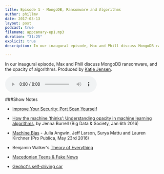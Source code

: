 ```yaml
---
title: Episode 1 - MongoDB, Ransomware and Algorithms
author: phillmv
date: 2017-03-13
layout: post
podcast: true
filename: appcanary-ep1.mp3
duration: "31:25"
explicit: true
description: In our inaugural episode, Max and Phill discuss MongoDB ransomware, and the opacity of algorithms. Produced by Katie Jensen.

---
```


In our inaugural episode, Max and Phill discuss MongoDB ransomware, and the opacity of algorithms. Produced by [Katie Jensen](https://twitter.com/katiejensen).

<audio controls preload="metadata" style="100%">
	<source src="/mp3/appcanary-ep1.mp3" type="audio/mpeg">
	Your browser does not support the audio element.
</audio>

###Show Notes
* [Improve Your Security: Port Scan Yourself](https://blog.appcanary.com/2017/improve-security-port-scan-yourself.html)

* [How the machine ‘thinks’: Understanding opacity in machine learning algorithms](http://journals.sagepub.com/doi/abs/10.1177/2053951715622512), by Jenna Burrell (Big Data & Society, Jan 6th 2016)

* [Machine Bias](https://www.propublica.org/article/machine-bias-risk-assessments-in-criminal-sentencing) - Julia Angwin, Jeff Larson, Surya Mattu and Lauren Kirchner (Pro Publica, May 23rd 2016)
* Benjamin Walker's [Theory of Everything](https://toe.prx.org/)
* [Macedonian Teens & Fake News](https://www.buzzfeed.com/craigsilverman/how-macedonia-became-a-global-hub-for-pro-trump-misinfo?utm_term=.sipLg3Ewn7#.ucL3vZkmXD)
* [Geohot's self-driving car](http://www.theverge.com/2016/10/28/13453344/comma-ai-self-driving-car-comma-one-kit-canceled)

